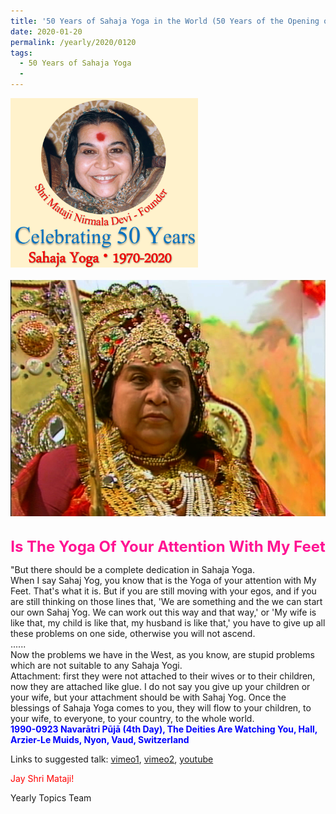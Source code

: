 ```yaml
---
title: '50 Years of Sahaja Yoga in the World (50 Years of the Opening of the Sahasrāra Chakra), Post 3'
date: 2020-01-20
permalink: /yearly/2020/0120
tags:
  - 50 Years of Sahaja Yoga
  - 
---
```


<div style="text-align: left"><img src="/images/Celebrating50YearsSahajaYoga.png" width="300" /></div><br>

<div style="text-align: center"><img src="/images/image299.jpeg" /></div>

<br>
<p style="color:DeepPink; text-align:center">
<font size="+2"><b>Is The Yoga Of Your Attention With My Feet</b><br></font>
</p>

<p>
"But there should be a complete dedication in Sahaja Yoga.<br> When I say Sahaj Yog, you know that is the Yoga of your attention with My Feet. That's what it is. But if you are still moving with your egos, and if you are still thinking on those lines that, 'We are something and the we can start our own Sahaj Yog. We can work out this way and that way,' or 'My wife is like that, my child is like that, my husband is like that,' you have to give up all these problems on one side, otherwise you will not ascend.<br>
......<br>
Now the problems we have in the West, as you know, are stupid problems which are not suitable to any Sahaja Yogi.<br>
Attachment: first they were not attached to their wives or to their children, now they are attached like glue. I do not say you give up your children or your wife, but your attachment should be with Sahaj Yog. Once the blessings of Sahaja Yoga comes to you, they will flow to your children, to your wife, to everyone, to your country, to the whole world.<br>
<font color="blue"><b>1990-0923 Navarātri Pūjā (4th Day), The Deities Are Watching You, Hall, Arzier-Le Muids, Nyon, Vaud, Switzerland</b></font><br>
</p>

Links to suggested talk: <a href="https://vimeo.com/292704855"> vimeo1</a>, <a href="https://vimeo.com/25806743"> vimeo2</a>, <a href="https://youtu.be/xHsHXQnB9DE"> youtube</a><br>

<p style="color:red;">Jay Shri Mataji!<br></p>

Yearly Topics Team